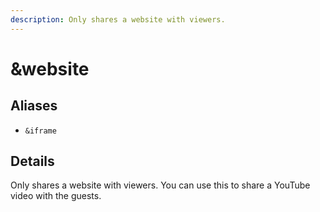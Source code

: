 ```yaml
---
description: Only shares a website with viewers.
---
```


# \&website

## Aliases

* `&iframe`

## Details

Only shares a website with viewers. You can use this to share a YouTube video with the guests.
